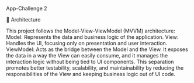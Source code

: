 App-Challenge 2 

🧱 Architecture

This project follows the Model-View-ViewModel (MVVM) architecture:
Model: Represents the data and business logic of the application.
View: Handles the UI, focusing only on presentation and user interaction.
ViewModel: Acts as the bridge between the Model and the View. It exposes the data in a way the View can easily consume, and it manages the interaction logic without being tied to UI components.
This separation promotes better testability, scalability, and maintainability by reducing the responsibilities of the View and keeping business logic out of UI code.
